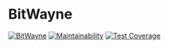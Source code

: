 # BitWayne
[![BitWayne](https://circleci.com/gh/Eazybee/BitWayne.svg?style=svg)](https://circleci.com/gh/circleci/circleci-docs)
[![Maintainability](https://api.codeclimate.com/v1/badges/aba7364fb9ffbf9bb7cb/maintainability)](https://codeclimate.com/github/Eazybee/BitWayne/maintainability)
[![Test Coverage](https://api.codeclimate.com/v1/badges/aba7364fb9ffbf9bb7cb/test_coverage)](https://codeclimate.com/github/Eazybee/BitWayne/test_coverage)
